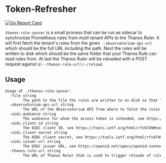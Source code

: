 # Token-Refresher

[![Go Report Card](https://goreportcard.com/badge/github.com/observatorium/thanos-rule-syncer)](https://goreportcard.com/report/github.com/observatorium/thanos-rule-syncer)

`thanos-rule-syncer` is a small process that can be run as sidecar to synchronize Prometheus rules from multi tenant APIs to the Thanos Ruler.
It will first fetch the tenant's rules from the given `--observatorium-api-url` which should be the full URL including the path.
Next the rules will be written to disk which should be the same folder that your Thanos Rule can read rules from.
At last the Thanos Ruler will be reloaded with a POST request against `$(--thanos-rule-url)/-/reload`.

## Usage

[embedmd]:# (tmp/help.txt)
```txt
Usage of ./thanos-rule-syncer:
  -file string
        The path to the file the rules are written to on disk so that Thanos Ruler can read it from.
  -observatorium-api-url string
        The URL of the Observatorium API from where to fetch the rules. This should be the full ULR including the path to the tenant's rules.
  -oidc.audience string
        The audience for whom the access token is intended, see https://openid.net/specs/openid-connect-core-1_0.html#IDToken.
  -oidc.client-id string
        The OIDC client ID, see https://tools.ietf.org/html/rfc6749#section-2.3.
  -oidc.client-secret string
        The OIDC client secret, see https://tools.ietf.org/html/rfc6749#section-2.3.
  -oidc.issuer-url string
        The OIDC issuer URL, see https://openid.net/specs/openid-connect-discovery-1_0.html#IssuerDiscovery.
  -thanos-rule-url string
        The URL of Thanos Ruler that is used to trigger reloads of rules. We will append /-/reload.
```
